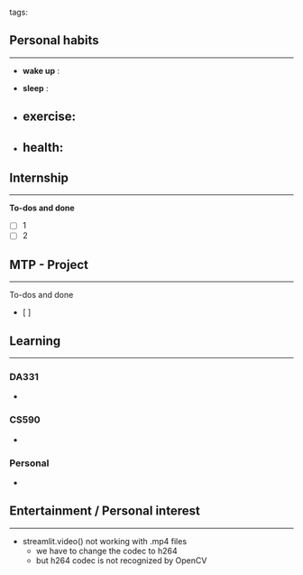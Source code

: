 tags: 
## Personal habits
--- 

- **wake up** :

- **sleep** :

-  **exercise**:
	- 

-  **health**: 
	- 



## Internship 
---
**To-dos and done**
- [ ] 1
- [ ] 2

## MTP - Project
--- 
To-dos and done
- [ ] 



## Learning
---
### DA331
- 

### CS590
- 

### Personal
- 

## Entertainment / Personal interest
---
- streamlit.video() not working with .mp4 files
	- we have to change the codec to h264
	- but h264 codec is not recognized by OpenCV